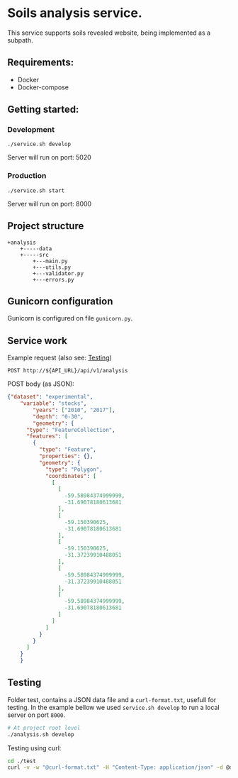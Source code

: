 # Soils analysis service.

This service supports soils revealed website, being implemented as a subpath.
## Requirements:

- Docker
- Docker-compose

## Getting started:

### Development

```
./service.sh develop
```

Server will run on port: 5020

### Production 

```
./service.sh start
```

Server will run on port: 8000

## Project structure
```
+analysis
    +-----data
    +-----src
        +---main.py
        +---utils.py
        +---validator.py
        +---errors.py
```

## Gunicorn configuration

Gunicorn is configured on file `gunicorn.py`.

## Service work

Example request (also see: [Testing](#testing))

```
POST http://${API_URL}/api/v1/analysis
```

POST body (as JSON):

```json
{"dataset": "experimental",
    "variable": "stocks",
        "years": ["2010", "2017"],
        "depth": "0-30",
        "geometry": {
      "type": "FeatureCollection",
      "features": [
        {
          "type": "Feature",
          "properties": {},
          "geometry": {
            "type": "Polygon",
            "coordinates": [
              [
                [
                  -59.58984374999999,
                  -31.69078180613681
                ],
                [
                  -59.150390625,
                  -31.69078180613681
                ],
                [
                  -59.150390625,
                  -31.37239910488051
                ],
                [
                  -59.58984374999999,
                  -31.37239910488051
                ],
                [
                  -59.58984374999999,
                  -31.69078180613681
                ]
              ]
            ]
          }
        }
      ]
    }
    }
```

## Testing

Folder test, contains a JSON data file and a `curl-format.txt`, usefull for testing. In the example bellow we used `service.sh develop` to run a local server on port `8000`.

```bash 
# At project root level
./analysis.sh develop
```

Testing using curl:

```bash
cd ./test
curl -v -w "@curl-format.txt" -H "Content-Type: application/json" -d @data.json http://localhost:5020/api/v1/analysis
```
